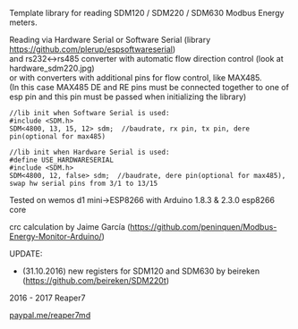 Template library for reading SDM120 / SDM220 / SDM630 Modbus Energy meters.

Reading via Hardware Serial or Software Serial (library https://github.com/plerup/espsoftwareserial)<br>
and rs232<->rs485 converter with automatic flow direction control (look at hardware_sdm220.jpg)<br>
or with converters with additional pins for flow control, like MAX485.<br>
(In this case MAX485 DE and RE pins must be connected together to one of esp pin and this pin must be passed when initializing the library)
```
//lib init when Software Serial is used:
#include <SDM.h>
SDM<4800, 13, 15, 12> sdm;  //baudrate, rx pin, tx pin, dere pin(optional for max485)

//lib init when Hardware Serial is used:
#define USE_HARDWARESERIAL
#include <SDM.h>
SDM<4800, 12, false> sdm;  //baudrate, dere pin(optional for max485), swap hw serial pins from 3/1 to 13/15 
```

Tested on wemos d1 mini->ESP8266 with Arduino 1.8.3 & 2.3.0 esp8266 core

crc calculation by Jaime García (https://github.com/peninquen/Modbus-Energy-Monitor-Arduino/)

UPDATE:<br>
- (31.10.2016) new registers for SDM120 and SDM630 by beireken (https://github.com/beireken/SDM220t)

2016 - 2017 Reaper7

[paypal.me/reaper7md](https://www.paypal.me/reaper7md)
